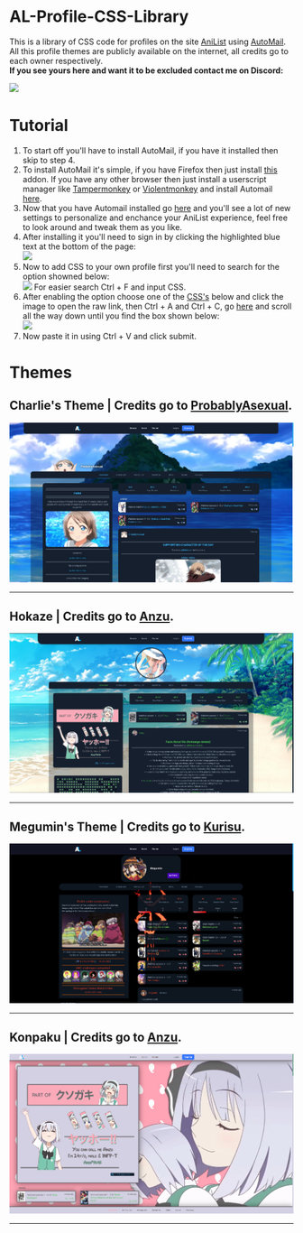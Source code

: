 # AL-Profile-CSS-Library
This is a library of CSS code for profiles on the site [AniList](http://anilist.co) using [AutoMail](https://github.com/hohMiyazawa/Automail).
All this profile themes are publicly available on the internet, all credits go to each owner respectively.  
**If you see yours here and want it to be excluded contact me on Discord:**  


[![](https://discord.c99.nl/widget/theme-4/346608030579949568.png)](#al-profile-css-library)

# Tutorial
1. To start off you'll have to install AutoMail, if you have it installed then skip to step 4.
2. To install AutoMail it's simple, if you have Firefox then just install [this](https://addons.mozilla.org/en-US/firefox/addon/automail/) addon. If you have any other browser then just install a userscript manager like [Tampermonkey](https://www.tampermonkey.net/) or [Violentmonkey](https://violentmonkey.github.io/) and install Automail [here](https://greasyfork.org/en/scripts/370473-automail).
3. Now that you have Automail installed go [here](https://anilist.co/settings/apps) and you'll see a lot of new settings to personalize and enchance your AniList experience, feel free to look around and tweak them as you like.
4. After installing it you'll need to sign in by clicking the highlighted blue text at the bottom of the page:  
[![](https://i.imgur.com/fh53jYF.png)](#tutorial)
5. Now to add CSS to your own profile first you'll need to search for the option showned below:  
[![](https://i.imgur.com/DbH0Wi1.png)](#tutorial) For easier search Ctrl + F and input CSS.
6. After enabling the option choose one of the [CSS's](#themes) below and click the image to open the raw link, then Ctrl + A and Ctrl + C, go [here](https://anilist.co/settings/apps) and scroll all the way down until you find the box shown below:  
[![](https://i.imgur.com/IDgjyZP.png)](#tutorial)
7. Now paste it in using Ctrl + V and click submit.

# Themes
Charlie's Theme | Credits go to [ProbablyAsexual](https://anilist.co/user/ProbablyAsexual).
---
[![](https://raw.githubusercontent.com/Differ812/AL-Profile-CSS-Library/main/Previews/ProbablyAsexual-Charlie's%20Theme-preview.png)](https://raw.githubusercontent.com/ProbablyAsexual/Anilist-Profile/main/profile-themes/current-theme/main.css)

---

Hokaze | Credits go to [Anzu](https://anilist.co/user/Anzu).
---
[![](https://raw.githubusercontent.com/Differ812/AL-Profile-CSS-Library/main/Previews/Anzu-Hokaze-preview.png)](https://anzuftnw.github.io/anilist-css/themes/hokaze/main.css)

---

Megumin's Theme | Credits go to [Kurisu](https://anilist.co/user/Megumin/).
---
[![](https://raw.githubusercontent.com/Differ812/AL-Profile-CSS-Library/main/Previews/Kurisu-Megumin's%20Theme-preview.png)](https://raw.githubusercontent.com/Kurisu-chan/anilist-css/master/general-style.css)

---

Konpaku | Credits go to [Anzu](https://anilist.co/user/Anzu).
---
[![](https://raw.githubusercontent.com/Differ812/AL-Profile-CSS-Library/main/Previews/Anzu-Konpaku-preview.png)](https://anzuftnw.github.io/anilist-css/themes/konpaku/main.css)

---
